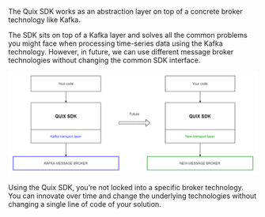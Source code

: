The Quix SDK works as an abstraction layer on top of a concrete broker
technology like Kafka.

The SDK sits on top of a Kafka layer and solves all the common problems
you might face when processing time-series data using the Kafka
technology. However, in future, we can use different message broker
technologies without changing the common SDK interface.

![Migrating to another message broker technology](../images/QuixPortability.png)

Using the Quix SDK, you’re not locked into a specific broker technology.
You can innovate over time and change the underlying technologies
without changing a single line of code of your solution.
